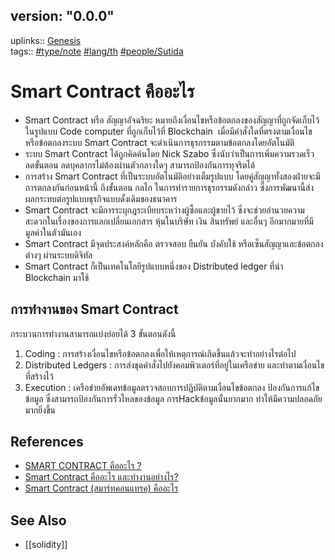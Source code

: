 ## version: "0.0.0"
uplinks:: [Genesis](app://obsidian.md/Genesis)  
tags:: [](app://obsidian.md/index.html#type/note)[#type/note](app://obsidian.md/index.html#type/note) [](app://obsidian.md/index.html#lang/th)[#lang/th](app://obsidian.md/index.html#lang/th) [](app://obsidian.md/index.html#people/Sutida)[#people/Sutida](app://obsidian.md/index.html#people/Sutida)

# Smart Contract คืออะไร
 - Smart Contract หรือ สัญญาอัจฉริยะ หมายถึงเงื่อนไขหรือข้อตกลงของสัญญาที่ถูกจัดเก็บไว้ในรูปแบบ Code computer ที่ถูกเก็บไว้ที่ Blockchain  เมื่อมีคำสั่งใดที่ตรงตามเงื่อนไขหรือข้อตกลงระบบ Smart Contract จะดำเนินการธุรกรรมตามข้อตกลงโดยอัตโนมัติ 
 -  ระบบ Smart Contract ได้ถูกคิดค้นโดย Nick Szabo ซึ่งนับว่าเป็นการเพิ่มความรวดเร็ว ลดขั้นตอน ลดบุคลากรไม่ต้องผ่านตัวกลางใดๆ สามารถป้องกันการทุจริตได้
-  การสร้าง Smart Contract ที่เป็นระบบอัตโนมัติอย่างเต็มรูปแบบ โดยคู่สัญญาทั้งสองฝ่ายจะมีการตกลงกันก่อนหน้านี้ ถึงขั้นตอน กลไก ในการทำรายการธุรกรรมดังกล่าว ซึ่งการพัฒนานี้ส่งผลกระทบต่อรูปแบบธุรกิจแบบดั้งเดิมของธนาคาร
- Smart Contract จะมีการระบุกฎระเบียบระหว่างผู้ซื้อและผู้ขายไว้ ซึ่งจะช่วยอำนวยความสะดวกในเรื่องของการแลกเปลี่ยนเอกสาร หุ้นในบริษัท เงิน สินทรัพย์ และอื่นๆ อีกมากมายที่มีมูลค่าในตัวมันเอง 
- Smart Contract มีจุดประสงค์หลักคือ ตรวจสอบ ยืนยัน บังคับใช้ หรือเซ็นสัญญาและข้อตกลงต่างๆ ผ่านระบบดิจิทัล
- Smart Contract ก็เป็นเทคโนโลยีรูปแบบหนึ่งของ Distributed ledger ที่นำ Blockchain มาใช้

## การทำงานของ Smart Contract
กระบวนการทำงานสามารถแบ่งย่อยได้ 3 ขั้นตอนดังนี้
1.  Coding : การสร้างเงื่อนไขหรือข้อตกลงเพื่อให้เหตุการณ์เกิดขึ้นแล้วจะทำอย่างไรต่อไป
2.  Distributed Ledgers : การส่งชุดคำสั่งไปยังคอมพิวเตอร์ที่อยู่ในเครือข่าย และทำตามเงื่อนไขที่สร้างไว้
3.  Execution : เครือข่ายอัพเดทข้อมูลตรวจสอบการปฏิบัติตามเงื่อนไขข้อตกลง ป้องกันการแก้ไขข้อมูล ซึ่งสามารถป้องกันการรั่วไหลของข้อมูล การHackข้อมูลนั้นยากมาก ทำให้มีความปลอดภัยมากยิ่งขึ้น


## References
- [ SMART CONTRACT คืออะไร ?](https://www.etda.or.th/th/Useful-Resource/knowledge-sharing/articles/index-article-other-p1/SMART-CONTRACT-%E0%B8%84%E0%B8%AD%E0%B8%AD%E0%B8%B0%E0%B9%84%E0%B8%A3.aspx?feed=590fb9ad-c550-4bc5-9a56-459ad4891d74)
- [Smart Contract คืออะไร และทำงานอย่างไร?](https://support.bitkub.com/hc/th/articles/360004414672-Smart-Contract-%E0%B8%84%E0%B8%B7%E0%B8%AD%E0%B8%AD%E0%B8%B0%E0%B9%84%E0%B8%A3-%E0%B9%81%E0%B8%A5%E0%B8%B0%E0%B8%97%E0%B8%B3%E0%B8%87%E0%B8%B2%E0%B8%99%E0%B8%AD%E0%B8%A2-%E0%B8%B2%E0%B8%87%E0%B9%84%E0%B8%A3-)
- [Smart Contract (สมาร์ทคอนแทรค) คืออะไร](https://www.mdsiglobal.com/smart-contract/)

## See Also
- [[solidity]]